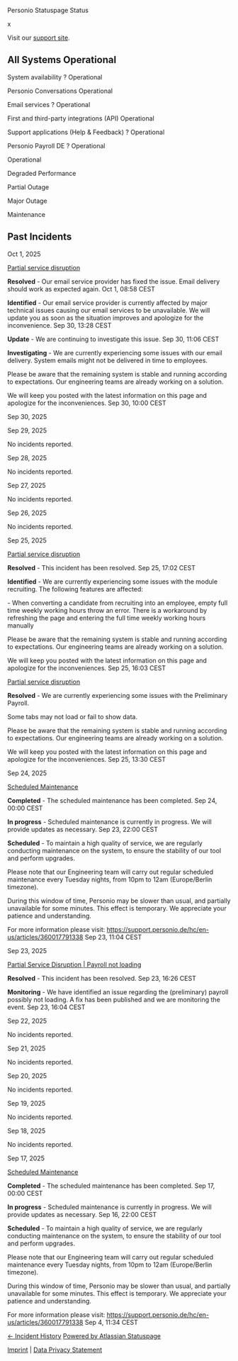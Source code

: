 Personio Statuspage Status

[](https://www.personio.de/)

[](https://status.personio.de/#)

[](https://status.personio.de/#updates-dropdown-support)  x

 Visit our [support site](https://support.personio.de/hc/en-us).

 All Systems Operational
----------

 System availability ?  Operational

 Personio Conversations  Operational

 Email services ?  Operational

 First and third-party integrations (API)  Operational

 Support applications (Help & Feedback) ?  Operational

 Personio Payroll DE ?  Operational

 Operational

 Degraded Performance

 Partial Outage

 Major Outage

 Maintenance

Past Incidents
----------

Oct  1, 2025

[Partial service disruption](https://status.personio.de/incidents/91hmsgzxlplj)

**Resolved** - Our email service provider has fixed the issue. Email delivery should work as expected again.
 Oct  1, 08:58 CEST

**Identified** - Our email service provider is currently affected by major technical issues causing our email services to be unavailable.
We will update you as soon as the situation improves and apologize for the inconvenience.
 Sep 30, 13:28 CEST

**Update** - We are continuing to investigate this issue.
 Sep 30, 11:06 CEST

**Investigating** - We are currently experiencing some issues with our email delivery. System emails might not be delivered in time to employees.

Please be aware that the remaining system is stable and running according to expectations. Our engineering teams are already working on a solution.

We will keep you posted with the latest information on this page and apologize for the inconveniences.
 Sep 30, 10:00 CEST

Sep 30, 2025

Sep 29, 2025

No incidents reported.

Sep 28, 2025

No incidents reported.

Sep 27, 2025

No incidents reported.

Sep 26, 2025

No incidents reported.

Sep 25, 2025

[Partial service disruption](https://status.personio.de/incidents/53h8c9xcbvbv)

**Resolved** - This incident has been resolved.
 Sep 25, 17:02 CEST

**Identified** - We are currently experiencing some issues with the module recruiting. The following features are affected:

\- When converting a candidate from recruiting into an employee, empty full time weekly working hours throw an error. There is a workaround by refreshing the page and entering the full time weekly working hours manually

Please be aware that the remaining system is stable and running according to expectations. Our engineering teams are already working on a solution.

We will keep you posted with the latest information on this page and apologize for the inconveniences.
 Sep 25, 16:03 CEST

[Partial service disruption](https://status.personio.de/incidents/c8ylwvtxwjmt)

**Resolved** - We are currently experiencing some issues with the Preliminary Payroll.

Some tabs may not load or fail to show data.

Please be aware that the remaining system is stable and running according to expectations. Our engineering teams are already working on a solution.

We will keep you posted with the latest information on this page and apologize for the inconveniences.
 Sep 25, 13:30 CEST

Sep 24, 2025

[Scheduled Maintenance](https://status.personio.de/incidents/0kccrwnyfsjw)

**Completed** - The scheduled maintenance has been completed.
 Sep 24, 00:00 CEST

**In progress** - Scheduled maintenance is currently in progress. We will provide updates as necessary.
 Sep 23, 22:00 CEST

**Scheduled** - To maintain a high quality of service, we are regularly conducting maintenance on the system, to ensure the stability of our tool and perform upgrades.

Please note that our Engineering team will carry out regular scheduled maintenance every Tuesday nights, from 10pm to 12am (Europe/Berlin timezone).

During this window of time, Personio may be slower than usual, and partially unavailable for some minutes. This effect is temporary. We appreciate your patience and understanding.

For more information please visit: <https://support.personio.de/hc/en-us/articles/360017791338>
 Sep 23, 11:04 CEST

Sep 23, 2025

[Partial Service Disruption | Payroll not loading](https://status.personio.de/incidents/791kzvhm27nk)

**Resolved** - This incident has been resolved.
 Sep 23, 16:26 CEST

**Monitoring** - We have identified an issue regarding the (preliminary) payroll possibly not loading. A fix has been published and we are monitoring the event.
 Sep 23, 16:04 CEST

Sep 22, 2025

No incidents reported.

Sep 21, 2025

No incidents reported.

Sep 20, 2025

No incidents reported.

Sep 19, 2025

No incidents reported.

Sep 18, 2025

No incidents reported.

Sep 17, 2025

[Scheduled Maintenance](https://status.personio.de/incidents/7322d8c2q6wf)

**Completed** - The scheduled maintenance has been completed.
 Sep 17, 00:00 CEST

**In progress** - Scheduled maintenance is currently in progress. We will provide updates as necessary.
 Sep 16, 22:00 CEST

**Scheduled** - To maintain a high quality of service, we are regularly conducting maintenance on the system, to ensure the stability of our tool and perform upgrades.

Please note that our Engineering team will carry out regular scheduled maintenance every Tuesday nights, from 10pm to 12am (Europe/Berlin timezone).

During this window of time, Personio may be slower than usual, and partially unavailable for some minutes. This effect is temporary. We appreciate your patience and understanding.

For more information please visit: <https://support.personio.de/hc/en-us/articles/360017791338>
 Sep  4, 11:34 CEST

[← Incident History](https://status.personio.de/history) [Powered by Atlassian Statuspage](https://www.atlassian.com/software/statuspage?utm_campaign=status.personio.de&utm_content=SP-notifications&utm_medium=powered-by&utm_source=inapp)

[Imprint](https://www.personio.de/impressum/) | [Data Privacy Statement](https://www.personio.de/datenschutzerklaerung/)
